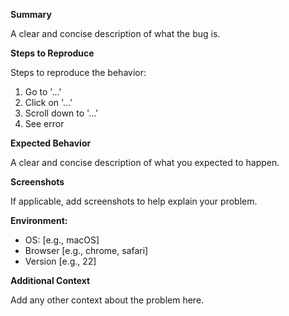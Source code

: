 **Summary**

A clear and concise description of what the bug is.

**Steps to Reproduce**

Steps to reproduce the behavior:

1. Go to '...'
2. Click on '...'
3. Scroll down to '...'
4. See error

**Expected Behavior**

A clear and concise description of what you expected to happen.

**Screenshots**

If applicable, add screenshots to help explain your problem.

**Environment:**

- OS: [e.g., macOS]
- Browser [e.g., chrome, safari]
- Version [e.g., 22]

**Additional Context**

Add any other context about the problem here.